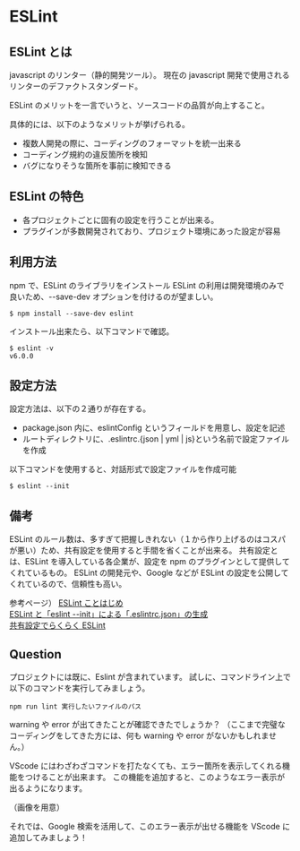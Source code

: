 # ESLint

## ESLint とは

javascript のリンター（静的開発ツール）。
現在の javascript 開発で使用されるリンターのデファクトスタンダード。

ESLint のメリットを一言でいうと、ソースコードの品質が向上すること。

具体的には、以下のようなメリットが挙げられる。

- 複数人開発の際に、コーディングのフォーマットを統一出来る
- コーディング規約の違反箇所を検知
- バグになりそうな箇所を事前に検知できる

## ESLint の特色

- 各プロジェクトごとに固有の設定を行うことが出来る。
- プラグインが多数開発されており、プロジェクト環境にあった設定が容易

## 利用方法

npm で、ESLint のライブラリをインストール
ESLint の利用は開発環境のみで良いため、--save-dev オプションを付けるのが望ましい。

```
$ npm install --save-dev eslint
```

インストール出来たら、以下コマンドで確認。

```
$ eslint -v
v6.0.0
```

## 設定方法

設定方法は、以下の２通りが存在する。

- package.json 内に、eslintConfig というフィールドを用意し、設定を記述
- ルートディレクトリに、.eslintrc.{json | yml | js}という名前で設定ファイルを作成

以下コマンドを使用すると、対話形式で設定ファイルを作成可能

```
$ eslint --init
```

## 備考

ESLint のルール数は、多すぎて把握しきれない（１から作り上げるのはコスパが悪い）ため、共有設定を使用すると手間を省くことが出来る。
共有設定とは、ESLint を導入している各企業が、設定を npm のプラグインとして提供してくれているもの。
ESLint の開発元や、Google などが ESLint の設定を公開してくれているので、信頼性も高い。

参考ページ）
[ESLint ことはじめ](https://qiita.com/mysticatea/items/f523dab04a25f617c87d)  
[ESLint と「eslint --init」による「.eslintrc.json」の生成](https://www.konosumi.net/entry/2019/09/01/165449)  
[共有設定でらくらく ESLint](https://qiita.com/mysticatea/items/dc35ced6bd5e782f50cd)

## Question

プロジェクトには既に、Eslint が含まれています。
試しに、コマンドライン上で以下のコマンドを実行してみましょう。

```
npm run lint 実行したいファイルのパス
```

warning や error が出てきたことが確認できたでしょうか？
（ここまで完璧なコーディングをしてきた方には、何も warning や error がないかもしれません。）

VScode にはわざわざコマンドを打たなくても、エラー箇所を表示してくれる機能をつけることが出来ます。
この機能を追加すると、このようなエラー表示が出るようになります。

（画像を用意）

それでは、Google 検索を活用して、このエラー表示が出せる機能を VScode に追加してみましょう！
